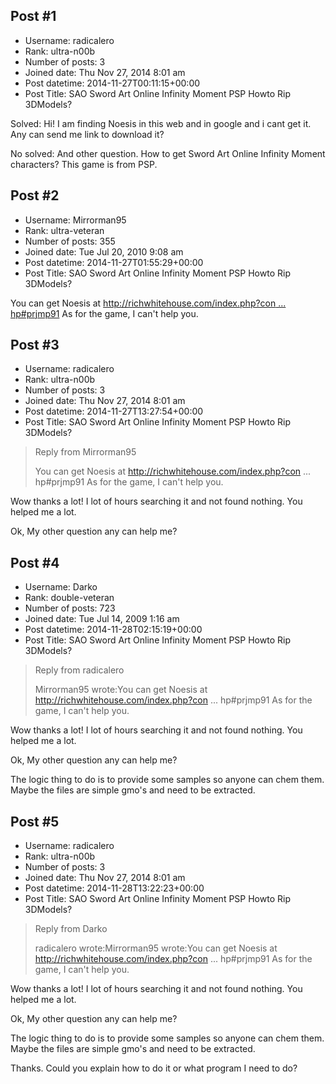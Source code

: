 ## Post #1
- Username: radicalero
- Rank: ultra-n00b
- Number of posts: 3
- Joined date: Thu Nov 27, 2014 8:01 am
- Post datetime: 2014-11-27T00:11:15+00:00
- Post Title: SAO Sword Art Online Infinity Moment PSP Howto Rip 3DModels?

Solved: Hi! I am finding Noesis in this web and in google and i cant get it.
Any can send me link to download it?

 No solved: And other question. How to get Sword Art Online Infinity Moment characters?
This game is from PSP.
## Post #2
- Username: Mirrorman95
- Rank: ultra-veteran
- Number of posts: 355
- Joined date: Tue Jul 20, 2010 9:08 am
- Post datetime: 2014-11-27T01:55:29+00:00
- Post Title: SAO Sword Art Online Infinity Moment PSP Howto Rip 3DModels?

You can get Noesis at [http://richwhitehouse.com/index.php?con ... hp#prjmp91](http://richwhitehouse.com/index.php?content=inc_projects.php#prjmp91)
As for the game, I can't help you.
## Post #3
- Username: radicalero
- Rank: ultra-n00b
- Number of posts: 3
- Joined date: Thu Nov 27, 2014 8:01 am
- Post datetime: 2014-11-27T13:27:54+00:00
- Post Title: SAO Sword Art Online Infinity Moment PSP Howto Rip 3DModels?

> Reply from Mirrorman95
>
> You can get Noesis at http://richwhitehouse.com/index.php?con ... hp#prjmp91
As for the game, I can't help you.

Wow thanks a lot!
I lot of hours searching it and not found nothing.
You helped me a lot.

Ok, My other question any can help me?
## Post #4
- Username: Darko
- Rank: double-veteran
- Number of posts: 723
- Joined date: Tue Jul 14, 2009 1:16 am
- Post datetime: 2014-11-28T02:15:19+00:00
- Post Title: SAO Sword Art Online Infinity Moment PSP Howto Rip 3DModels?

> Reply from radicalero
>
> Mirrorman95 wrote:You can get Noesis at http://richwhitehouse.com/index.php?con ... hp#prjmp91
As for the game, I can't help you.

Wow thanks a lot!
I lot of hours searching it and not found nothing.
You helped me a lot.

Ok, My other question any can help me?

The logic thing to do is to provide some samples so anyone can chem them. Maybe the files are simple gmo's and need to be extracted.
## Post #5
- Username: radicalero
- Rank: ultra-n00b
- Number of posts: 3
- Joined date: Thu Nov 27, 2014 8:01 am
- Post datetime: 2014-11-28T13:22:23+00:00
- Post Title: SAO Sword Art Online Infinity Moment PSP Howto Rip 3DModels?

> Reply from Darko
>
> radicalero wrote:Mirrorman95 wrote:You can get Noesis at http://richwhitehouse.com/index.php?con ... hp#prjmp91
As for the game, I can't help you.

Wow thanks a lot!
I lot of hours searching it and not found nothing.
You helped me a lot.

Ok, My other question any can help me?

The logic thing to do is to provide some samples so anyone can chem them. Maybe the files are simple gmo's and need to be extracted.

Thanks.
Could you explain how to do it or what program I need to do?
